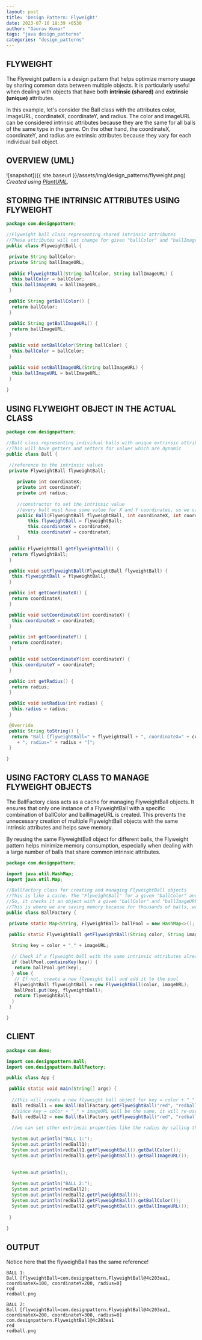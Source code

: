 ```yaml
---
layout: post
title: 'Design Pattern: Flyweight'
date: 2023-07-16 18:39 +0530
author: "Gaurav Kumar"
tags: "java design_patterns"
categories: "design_patterns"
---
```


## FLYWEIGHT

The Flyweight pattern is a design pattern that helps optimize memory usage by sharing common data between multiple objects. It is particularly useful when dealing with objects that have both __intrinsic (shared)__ and __extrinsic (unique)__ attributes.  

In this example, let's consider the Ball class with the attributes color, imageURL, coordinateX, coordinateY, and radius. The color and imageURL can be considered intrinsic attributes because they are the same for all balls of the same type in the game. On the other hand, the coordinateX, coordinateY, and radius are extrinsic attributes because they vary for each individual ball object.

## OVERVIEW (UML)

![snapshot]({{ site.baseurl }}/assets/img/design_patterns/flyweight.png)
*Created using [PlantUML](https://plantuml.com/).*

## STORING THE INTRINSIC ATTRIBUTES USING FLYWEIGHT

```java
package com.designpattern;

//Flyweight ball class representing shared intrinsic attributes
//These attributes will not change for given "ballColor" and "ballImageURL" (so, no setter methods)
public class FlyweightBall {

 private String ballColor;
 private String ballImageURL;
 
 public FlyweightBall(String ballColor, String ballImageURL) {
  this.ballColor = ballColor;
  this.ballImageURL = ballImageURL;
 }

 public String getBallColor() {
  return ballColor;
 }

 public String getBallImageURL() {
  return ballImageURL;
 }

 public void setBallColor(String ballColor) {
  this.ballColor = ballColor;
 }

 public void setBallImageURL(String ballImageURL) {
  this.ballImageURL = ballImageURL;
 }
 
}
```

## USING FLYWEIGHT OBJECT IN THE ACTUAL CLASS

```java
package com.designpattern;

//Ball class representing individual balls with unique extrinsic attributes
//This will have getters and setters for values which are dynamic
public class Ball {

 //reference to the intrinsic values
 private FlyweightBall flyweightBall;
 
    private int coordinateX;
    private int coordinateY;
    private int radius;
    
    //constructor to set the intrinsic value
    //every ball must have some value for X and Y coordinates, so we can set them using constructor itself here
    public Ball(FlyweightBall flyweightBall, int coordinateX, int coordinateY) {
        this.flyweightBall = flyweightBall;
        this.coordinateX = coordinateX;
        this.coordinateY = coordinateY;
    }

 public FlyweightBall getFlyweightBall() {
  return flyweightBall;
 }

 public void setFlyweightBall(FlyweightBall flyweightBall) {
  this.flyweightBall = flyweightBall;
 }

 public int getCoordinateX() {
  return coordinateX;
 }

 public void setCoordinateX(int coordinateX) {
  this.coordinateX = coordinateX;
 }

 public int getCoordinateY() {
  return coordinateY;
 }

 public void setCoordinateY(int coordinateY) {
  this.coordinateY = coordinateY;
 }

 public int getRadius() {
  return radius;
 }

 public void setRadius(int radius) {
  this.radius = radius;
 }

 @Override
 public String toString() {
  return "Ball [flyweightBall=" + flyweightBall + ", coordinateX=" + coordinateX + ", coordinateY=" + coordinateY
    + ", radius=" + radius + "]";
 }
 
}
```

## USING FACTORY CLASS TO MANAGE FLYWEIGHT OBJECTS

The BallFactory class acts as a cache for managing FlyweightBall objects. It ensures that only one instance of a FlyweightBall with a specific combination of ballColor and ballImageURL is created. This prevents the unnecessary creation of multiple FlyweightBall objects with the same intrinsic attributes and helps save memory.  

By reusing the same FlyweightBall object for different balls, the Flyweight pattern helps minimize memory consumption, especially when dealing with a large number of balls that share common intrinsic attributes.

```java
package com.designpattern;

import java.util.HashMap;
import java.util.Map;

//BallFactory class for creating and managing FlyweightBall objects
//This is like a cache. The "FlyweightBall" for a given "ballColor" and "ballImageURL" will not change
//So, it checks it an object with a given "ballColor" and "ballImageURL" already exists. If so, return it. 
//This is where we are saving memory because for thousands of balls, we are referring to the same Flyweight object
public class BallFactory {

 private static Map<String, FlyweightBall> ballPool = new HashMap<>();

 public static FlyweightBall getFlyweightBall(String color, String imageURL) {
  
  String key = color + "_" + imageURL;

  // Check if a flyweight ball with the same intrinsic attributes already exists
  if (ballPool.containsKey(key)) {
   return ballPool.get(key);
  } else {
   // If not, create a new flyweight ball and add it to the pool
   FlyweightBall flyweightBall = new FlyweightBall(color, imageURL);
   ballPool.put(key, flyweightBall);
   return flyweightBall;
  }
 }

}
```

## CLIENT

```java
package com.demo;

import com.designpattern.Ball;
import com.designpattern.BallFactory;

public class App {

 public static void main(String[] args) {
   
  //this will create a new flyweight ball object for key = color + "_" + imageURL;
  Ball redBall1 = new Ball(BallFactory.getFlyweightBall("red", "redball.png"), 100, 200);
  //since key = color + "_" + imageURL will be the same, it will re-use the existing flyweight object
  Ball redBall2 = new Ball(BallFactory.getFlyweightBall("red", "redball.png"), 200, 300);

  //we can set other extrinsic properties like the radius by calling the setter method.
  
  System.out.println("BALL 1:");
  System.out.println(redBall1);
  System.out.println(redBall1.getFlyweightBall().getBallColor());
  System.out.println(redBall1.getFlyweightBall().getBallImageURL());
  
  
  System.out.println();
  
  System.out.println("BALL 2:");
  System.out.println(redBall2);
  System.out.println(redBall2.getFlyweightBall());
  System.out.println(redBall2.getFlyweightBall().getBallColor());
  System.out.println(redBall2.getFlyweightBall().getBallImageURL());
  
 }
 
}
```

## OUTPUT

Notice here that the flyweighBall has the same reference!

```text
BALL 1:
Ball [flyweightBall=com.designpattern.FlyweightBall@4c203ea1, coordinateX=100, coordinateY=200, radius=0]
red
redball.png

BALL 2:
Ball [flyweightBall=com.designpattern.FlyweightBall@4c203ea1, coordinateX=200, coordinateY=300, radius=0]
com.designpattern.FlyweightBall@4c203ea1
red
redball.png
```
